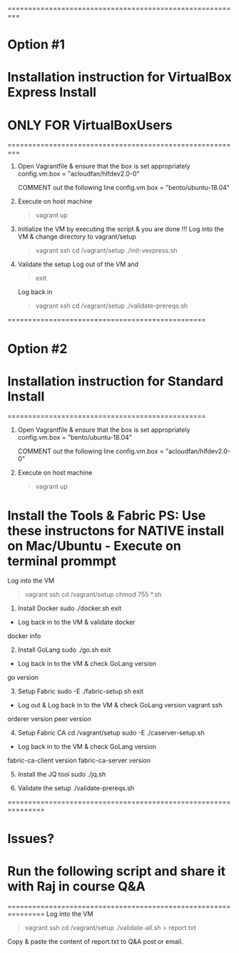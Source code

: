 =========================================================
# Option #1
# Installation instruction for VirtualBox Express Install
# ONLY FOR VirtualBoxUsers
=========================================================
1. Open Vagrantfile & ensure that the box is set appropriately
    config.vm.box = "acloudfan/hlfdev2.0-0"

    COMMENT out the following line 
    config.vm.box = "bento/ubuntu-18.04"

2. Execute on host machine
    > vagrant up

3. Initialize the VM by executing the script & you are done !!!
    Log into the VM & change directory to vagrant/setup

    > vagrant ssh
    > cd   /vagrant/setup
    > ./init-vexpress.sh

4. Validate the setup
    Log out of the VM and 
    > exit

    Log back in
    > vagrant ssh
    > cd /vagrant/setup
    > ./validate-prereqs.sh


================================================
# Option #2
# Installation instruction for Standard Install
================================================
1. Open Vagrantfile & ensure that the box is set appropriately
    config.vm.box = "bento/ubuntu-18.04"

    COMMENT out the following line 
    config.vm.box = "acloudfan/hlfdev2.0-0"

2. Execute on host machine
    > vagrant up

Install the Tools & Fabric
PS: Use these instructons for NATIVE install on Mac/Ubuntu
    - Execute on terminal prommpt
==========================================================
Log into the VM
> vagrant ssh
> cd /vagrant/setup
> chmod 755 *.sh

1. Install Docker
sudo  ./docker.sh
exit

* Log back in to the VM & validate docker 

docker info

2. Install GoLang
sudo  ./go.sh
exit 

* Log back in to the VM & check GoLang version

go version

3. Setup Fabric
sudo -E   ./fabric-setup.sh
exit

* Log out & Log back in to the VM & check GoLang version
vagrant ssh

orderer version
peer version

4. Setup Fabric CA
cd /vagrant/setup
sudo -E  ./caserver-setup.sh

* Log back in to the VM & check GoLang version

fabric-ca-client version
fabric-ca-server version

5. Install the JQ tool
sudo ./jq.sh

6. Validate the setup
    ./validate-prereqs.sh

===============================================================
# Issues?
# Run the following script and share it with Raj in course Q&A
===============================================================
Log into the VM
> vagrant ssh
> cd /vagrant/setup
> ./validate-all.sh  > report.txt

Copy & paste the content of report.txt to Q&A post or email.